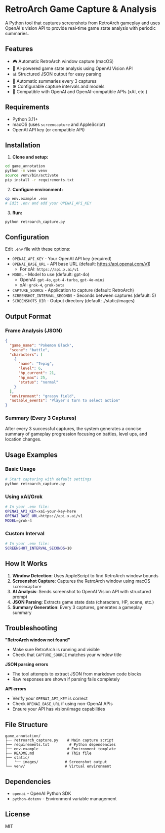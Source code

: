 # RetroArch Game Capture & Analysis

A Python tool that captures screenshots from RetroArch gameplay and uses OpenAI's vision API to provide real-time game state analysis with periodic summaries.

## Features

- 🎮 Automatic RetroArch window capture (macOS)
- 🤖 AI-powered game state analysis using OpenAI Vision API
- 📊 Structured JSON output for easy parsing
- 📝 Automatic summaries every 3 captures
- ⚙️ Configurable capture intervals and models
- 🔌 Compatible with OpenAI and OpenAI-compatible APIs (xAI, etc.)

## Requirements

- Python 3.11+
- macOS (uses `screencapture` and AppleScript)
- OpenAI API key (or compatible API)

## Installation

1. **Clone and setup:**
```bash
cd game_annotation
python -m venv venv
source venv/bin/activate
pip install -r requirements.txt
```

2. **Configure environment:**
```bash
cp env.example .env
# Edit .env and add your OPENAI_API_KEY
```

3. **Run:**
```bash
python retroarch_capture.py
```

## Configuration

Edit `.env` file with these options:

- `OPENAI_API_KEY` - Your OpenAI API key (required)
- `OPENAI_BASE_URL` - API base URL (default: https://api.openai.com/v1)
  - For xAI: `https://api.x.ai/v1`
- `MODEL` - Model to use (default: gpt-4o)
  - OpenAI: `gpt-4o`, `gpt-4-turbo`, `gpt-4o-mini`
  - xAI: `grok-4`, `grok-beta`
- `CAPTURE_SOURCE` - Application to capture (default: RetroArch)
- `SCREENSHOT_INTERVAL_SECONDS` - Seconds between captures (default: 5)
- `SCREENSHOTS_DIR` - Output directory (default: ./static/images)

## Output Format

### Frame Analysis (JSON)
```json
{
  "game_name": "Pokemon Black",
  "scene": "battle",
  "characters": [
    {
      "name": "Tepig",
      "level": 6,
      "hp_current": 21,
      "hp_max": 25,
      "status": "normal"
    }
  ],
  "environment": "grassy field",
  "notable_events": "Player's turn to select action"
}
```

### Summary (Every 3 Captures)
After every 3 successful captures, the system generates a concise summary of gameplay progression focusing on battles, level ups, and location changes.

## Usage Examples

### Basic Usage
```bash
# Start capturing with default settings
python retroarch_capture.py
```

### Using xAI/Grok
```bash
# In your .env file:
OPENAI_API_KEY=xai-your-key-here
OPENAI_BASE_URL=https://api.x.ai/v1
MODEL=grok-4
```

### Custom Interval
```bash
# In your .env file:
SCREENSHOT_INTERVAL_SECONDS=10
```

## How It Works

1. **Window Detection**: Uses AppleScript to find RetroArch window bounds
2. **Screenshot Capture**: Captures the RetroArch window using macOS `screencapture`
3. **AI Analysis**: Sends screenshot to OpenAI Vision API with structured prompt
4. **JSON Parsing**: Extracts game state data (characters, HP, scene, etc.)
5. **Summary Generation**: Every 3 captures, generates a gameplay summary

## Troubleshooting

**"RetroArch window not found"**
- Make sure RetroArch is running and visible
- Check that `CAPTURE_SOURCE` matches your window title

**JSON parsing errors**
- The tool attempts to extract JSON from markdown code blocks
- Raw responses are shown if parsing fails completely

**API errors**
- Verify your `OPENAI_API_KEY` is correct
- Check `OPENAI_BASE_URL` if using non-OpenAI APIs
- Ensure your API has vision/image capabilities

## File Structure

```
game_annotation/
├── retroarch_capture.py    # Main capture script
├── requirements.txt         # Python dependencies
├── env.example             # Environment template
├── README.md               # This file
├── static/
│   └── images/            # Screenshot output
└── venv/                  # Virtual environment
```

## Dependencies

- `openai` - OpenAI Python SDK
- `python-dotenv` - Environment variable management

## License

MIT
